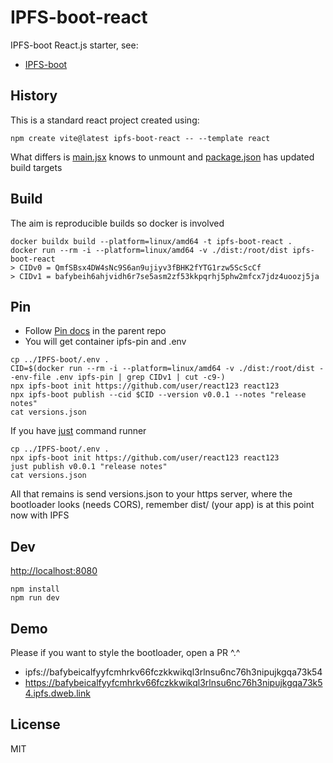 # IPFS-boot-react
IPFS-boot React.js starter, see:
+ [IPFS-boot](https://github.com/rhodey/IPFS-boot)

## History
This is a standard react project created using:
```
npm create vite@latest ipfs-boot-react -- --template react
```

What differs is [main.jsx](/src/main.jsx) knows to unmount and [package.json](/package.json) has updated build targets

## Build
The aim is reproducible builds so docker is involved
```
docker buildx build --platform=linux/amd64 -t ipfs-boot-react .
docker run --rm -i --platform=linux/amd64 -v ./dist:/root/dist ipfs-boot-react
> CIDv0 = QmfSBsx4DW4sNc9S6an9ujiyv3fBHK2fYTG1rzw5ScScCf
> CIDv1 = bafybeih6ahjvidh6r7se5asm2zf53kkpqrhj5phw2mfcx7jdz4uoozj5ja
```

## Pin
+ Follow [Pin docs](https://github.com/rhodey/IPFS-boot#pin) in the parent repo
+ You will get container ipfs-pin and .env
```
cp ../IPFS-boot/.env .
CID=$(docker run --rm -i --platform=linux/amd64 -v ./dist:/root/dist --env-file .env ipfs-pin | grep CIDv1 | cut -c9-)
npx ipfs-boot init https://github.com/user/react123 react123
npx ipfs-boot publish --cid $CID --version v0.0.1 --notes "release notes"
cat versions.json
```

If you have [just](https://github.com/casey/just) command runner
```
cp ../IPFS-boot/.env .
npx ipfs-boot init https://github.com/user/react123 react123
just publish v0.0.1 "release notes"
cat versions.json
```

All that remains is send versions.json to your https server, where the bootloader looks (needs CORS), remember dist/ (your app) is at this point now with IPFS

## Dev
[http://localhost:8080](http://localhost:8080/)
```
npm install
npm run dev
```

## Demo
Please if you want to style the bootloader, open a PR ^.^
+ ipfs://bafybeicalfyyfcmhrkv66fczkkwikql3rlnsu6nc76h3nipujkgqa73k54
+ https://bafybeicalfyyfcmhrkv66fczkkwikql3rlnsu6nc76h3nipujkgqa73k54.ipfs.dweb.link

## License
MIT
